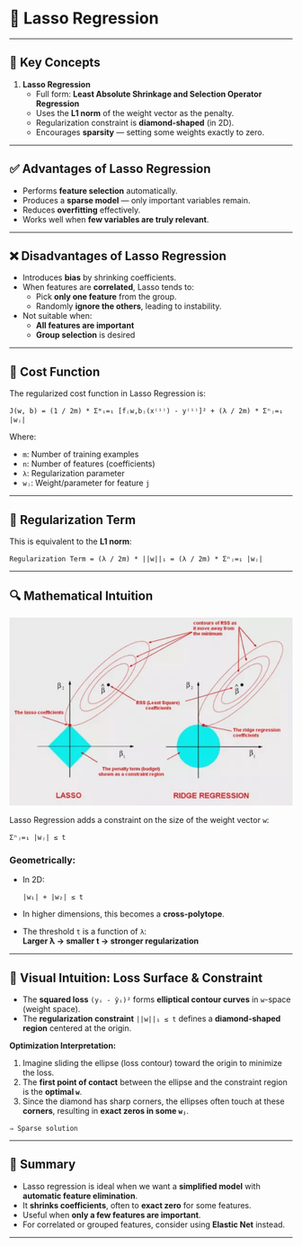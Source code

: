 # 📘 Lasso Regression

---

## 📌 Key Concepts

1. **Lasso Regression**  
   - Full form: **Least Absolute Shrinkage and Selection Operator Regression**
   - Uses the **L1 norm** of the weight vector as the penalty.
   - Regularization constraint is **diamond-shaped** (in 2D).
   - Encourages **sparsity** — setting some weights exactly to zero.

---

## ✅ Advantages of Lasso Regression

- Performs **feature selection** automatically.
- Produces a **sparse model** — only important variables remain.
- Reduces **overfitting** effectively.
- Works well when **few variables are truly relevant**.

---

## ❌ Disadvantages of Lasso Regression

- Introduces **bias** by shrinking coefficients.
- When features are **correlated**, Lasso tends to:
  - Pick **only one feature** from the group.
  - Randomly **ignore the others**, leading to instability.
- Not suitable when:
  - **All features are important**
  - **Group selection** is desired

---

## 🧮 Cost Function

The regularized cost function in Lasso Regression is:

```text
J(w, b) = (1 / 2m) * Σᵐᵢ=₁ [f₍w,b₎(x⁽ⁱ⁾) - y⁽ⁱ⁾]² + (λ / 2m) * Σⁿⱼ=₁ |wⱼ|
```

Where:
- `m`: Number of training examples  
- `n`: Number of features (coefficients)  
- `λ`: Regularization parameter  
- `wⱼ`: Weight/parameter for feature `j`

---

## 📏 Regularization Term

This is equivalent to the **L1 norm**:

```text
Regularization Term = (λ / 2m) * ||w||₁ = (λ / 2m) * Σⁿⱼ=₁ |wⱼ|
```

---

## 🔍 Mathematical Intuition
![Ridge Plot](../lasso_ridge.jpg)

Lasso Regression adds a constraint on the size of the weight vector `w`:

```text
Σⁿⱼ=₁ |wⱼ| ≤ t
```

### Geometrically:

- In 2D:

  ```text
  |w₁| + |w₂| ≤ t
  ```

- In higher dimensions, this becomes a **cross-polytope**.

- The threshold `t` is a function of `λ`:  
  **Larger λ → smaller t → stronger regularization**

---

## 🧭 Visual Intuition: Loss Surface & Constraint

- The **squared loss** `(yᵢ - ŷᵢ)²` forms **elliptical contour curves** in `w`-space (weight space).
- The **regularization constraint** `||w||₁ ≤ t` defines a **diamond-shaped region** centered at the origin.

**Optimization Interpretation:**

1. Imagine sliding the ellipse (loss contour) toward the origin to minimize the loss.
2. The **first point of contact** between the ellipse and the constraint region is the **optimal `w`**.
3. Since the diamond has sharp corners, the ellipses often touch at these **corners**, resulting in **exact zeros in some `wⱼ`**.

```text
⇒ Sparse solution
```

---

## 📝 Summary

- Lasso regression is ideal when we want a **simplified model** with **automatic feature elimination**.
- It **shrinks coefficients**, often to **exact zero** for some features.
- Useful when **only a few features are important**.
- For correlated or grouped features, consider using **Elastic Net** instead.

---

